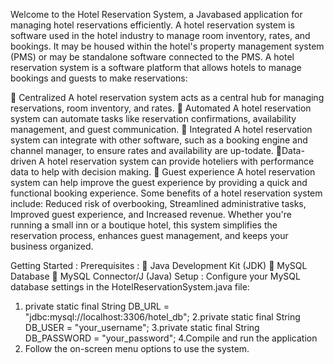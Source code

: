Welcome to the Hotel Reservation System, a Javabased application for managing hotel reservations
efficiently.
A hotel reservation system is software used in the
hotel industry to manage room inventory, rates,
and bookings. It may be housed within the hotel's
property management system (PMS) or may be
standalone software connected to the PMS.
A hotel reservation system is a software platform
that allows hotels to manage bookings and guests
to make reservations:

 Centralized
A hotel reservation system acts as a central hub for
managing reservations, room inventory, and rates.
 Automated
A hotel reservation system can automate tasks like
reservation confirmations, availability management,
and guest communication.
 Integrated
A hotel reservation system can integrate with other
software, such as a booking engine and channel
manager, to ensure rates and availability are up-todate.
Data-driven
A hotel reservation system can provide hoteliers
with performance data to help with decision
making.
 Guest experience
A hotel reservation system can help improve the
guest experience by providing a quick and functional
booking experience.
Some benefits of a hotel reservation system
include: Reduced risk of overbooking, Streamlined
administrative tasks, Improved guest experience, and
Increased revenue.
Whether you're running a small inn or a boutique
hotel, this system simplifies the reservation process,
enhances guest management, and keeps your
business organized.

Getting Started :
Prerequisites :
 Java Development Kit (JDK)
 MySQL Database
 MySQL Connector/J (Java)
Setup :
Configure your MySQL database settings in the
HotelReservationSystem.java file:
1. private static final String DB_URL =
"jdbc:mysql://localhost:3306/hotel_db";
2.private static final String DB_USER =
"your_username";
3.private static final String DB_PASSWORD =
"your_password";
4.Compile and run the application
5. Follow the on-screen menu options to use the
system.
